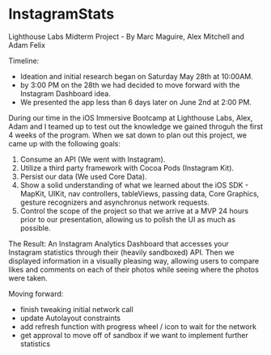 # InstagramStats
Lighthouse Labs Midterm Project - By Marc Maguire, Alex Mitchell and Adam Felix

Timeline: 
- Ideation and initial research began on Saturday May 28th at 10:00AM. 
- by 3:00 PM on the 28th we had decided to move forward with the Instagram Dashboard idea.
- We presented the app less than 6 days later on June 2nd at 2:00 PM.

During our time in the iOS Immersive Bootcamp at Lighthouse Labs, Alex, Adam and I teamed up to test out the knowledge
we gained throguh the first 4 weeks of the program. When we sat down to plan out this project, we came up with the
following goals:

1) Consume an API (We went with Instagram).
2) Utilize a third party framework with Cocoa Pods (Instagram Kit).
3) Persist our data (We used Core Data).
4) Show a solid understanding of what we learned about the iOS SDK - MapKit, UIKit, nav controllers, tableViews, passing data,
   Core Graphics, gesture recognizers and asynchronus network requests.
5) Control the scope of the project so that we arrive at a MVP 24 hours prior to our presentation, allowing us to polish the      UI as much as possible.

The Result:
An Instagram Analytics Dashboard that accesses your Instagram statistics through their (heavily sandboxed) API. Then we displayed
information in a visually pleasing way, allowing users to compare likes and comments on each of their photos while seeing where
the photos were taken.

Moving forward:
- finish tweaking initial network call
- update Autolayout constraints
- add refresh function with progress wheel / icon to wait for the network
- get approval to move off of sandbox if we want to implement further statistics


